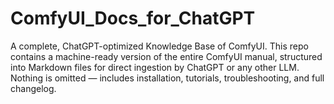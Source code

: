 # ComfyUI_Docs_for_ChatGPT
A complete, ChatGPT-optimized Knowledge Base of ComfyUI. This repo contains a machine-ready version of the entire ComfyUI manual, structured into Markdown files for direct ingestion by ChatGPT or any other LLM. Nothing is omitted — includes installation, tutorials, troubleshooting, and full changelog.
